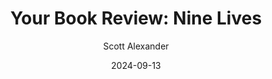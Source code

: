 ---
layout: podcast
title: "Your Book Review: Nine Lives"
author: Scott Alexander
description: https://www.astralcodexten.com/p/your-book-review-nine-lives
date: 2024-09-13
length: 11087440
duration: 2772
guid: your-book-review-nine-lives
---
